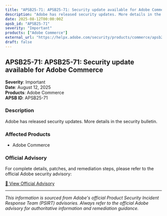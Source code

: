 ```yaml
---
title: "APSB25-71: APSB25-71: Security update available for Adobe Commerce"
description: "Adobe has released security updates. More details in the security bulletin."
date: 2025-08-12T00:00:00Z
apsb_id: "APSB25-71"
severity: "Important"
products: ["Adobe Commerce"]
external_url: "https://helpx.adobe.com/security/products/commerce/apsb25-71.html"
draft: false
---
```


## APSB25-71: APSB25-71: Security update available for Adobe Commerce

**Severity**: Important  
**Date**: August 12, 2025  
**Products**: Adobe Commerce  
**APSB ID**: APSB25-71

### Description

Adobe has released security updates. More details in the security bulletin.

### Affected Products

- Adobe Commerce


### Official Advisory

For complete details, patches, and remediation steps, please refer to the official Adobe security advisory:

[🔗 View Official Advisory](https://helpx.adobe.com/security/products/commerce/apsb25-71.html)

---

*This information is sourced from Adobe's official Product Security Incident Response Team (PSIRT) advisories. Always refer to the official Adobe advisory for authoritative information and remediation guidance.*
